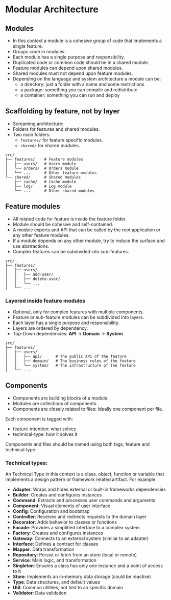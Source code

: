 # Modular Architecture


## Modules
- In this context a module is a cohesive group of code that implements a single feature.
- Groups code in modules.
- Each module has a single purpose and responsibility.
- Duplicated code or common code should be in a shared module.
- Feature modules can depend upon shared modules.
- Shared modules must not depend upon feature modules.
- Depending on the language and system architecture a module can be:
  - a directory: just a folder with a name and some restrictions
  - a package: something you can compile and redistribute
  - a container: something you can run and deploy

## Scaffolding by feature, not by layer

- Screaming architecture:
- Folders for features and shared modules.
- Two main folders:
  - `features/` for feature specific modules.
  - `shared/` for shared modules.
  
```ascii
src/
├── features/    # Feature modules
│   ├── users/   # Users module
│   └── orders/  # Orders module
│   └── ...      # Other feature modules
└── shared/      # Shared modules
    ├── cache/   # Cache module
    ├── log/     # Log module
    └── ...      # Other shared modules
```

## Feature modules
- All related code for feature is inside the feature folder.
- Module should be cohesive and self-contained.
- A module exports and API that can be called by the root application or any other feature modules.
- If a module depends on any other module, try to reduce the surface and use abstractions.
- Complex features can be subdivided into sub-features.

```ascii
src/
├── features/
│   ├── users/
│   │   ├── add-user/
│   │   ├── delete-user/
│   │   └── ...
│   └── ...
```

### Layered inside feature modules
- Optional, only for complex features with multiple components.
- Feature or sub-feature modules can be subdivided into layers.
- Each layer has a single purpose and responsibility.
- Layers are ordered by dependency. 
- Top-Down dependencies: **API** -> **Domain** -> **System**

```ascii
src/
├── features/
│   ├── users/
│   │   ├── api/      # The public API of the feature
│   │   ├── domain/   # The business rules of the feature
│   │   └── system/   # The infrastructure of the feature
│   └── ...
```

## Components
- Components are building blocks of a module.
- Modules are collections of components.
- Components are closely related to files: Ideally one component per file.

Each component is tagged with:
 - feature-intention:  what solves
 - technical-type: how it solves it
  
Components and files should be named using both tags, feature and technical type.

### Technical types:

An Technical Type in this context is a class, object, function or variable that implements a design pattern or framework related artifact. For example:

- **Adapter**: Wraps and hides external or built-in frameworks dependencies
- **Builder**: Creates and configures instances
- **Command**: Extracts and processes user commands and arguments
- **Component**: Visual elements of user interface
- **Config**: Configuration and bootstrap
- **Controller**: Receives and redirects requests to the domain layer
- **Decorator**: Adds behavior to classes or functions
- **Facade**: Provides a simplified interface to a complex system
- **Factory**: Creates and configures instances
- **Gateway**: Connects to an external system (similar to an adapter)
- **Interface**: Defines a contract for classes
- **Mapper**: Data transformation
- **Repository**: Persist or fetch from an store (local or remote)
- **Service**: Main logic, and transformation
- **Singleton**: Ensures a class has only one instance and a point of access to it
- **Store**: Implements an in-memory data storage (could be reactive)
- **Type**: Data structures, and default values
- **Util**: Common utilities, not tied to an specific domain
- **Validator**: Data validation




